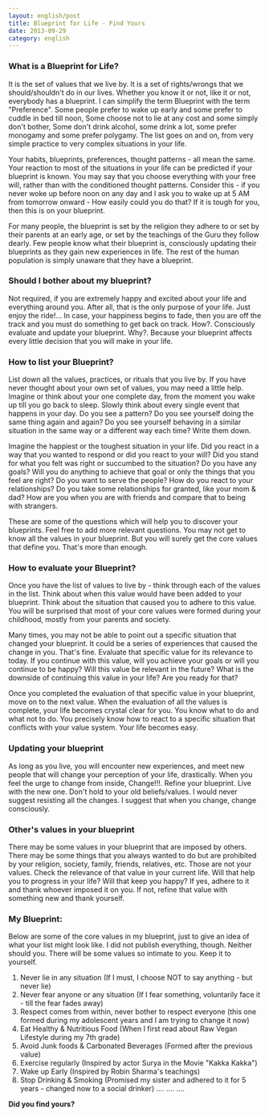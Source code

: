 ```yaml
---
layout: english/post
title: Blueprint for Life - Find Yours
date: 2013-09-29
category: english
---
```


### What is a Blueprint for Life?

It is the set of values that we live by. It is a set of rights/wrongs that we should/shouldn't do in our lives. Whether you know it or not, like it or not, everybody has a blueprint. I can simplify the term Blueprint with the term "Preference". Some people prefer to wake up early and some prefer to cuddle in bed till noon, Some choose not to lie at any cost and some simply don't bother, Some don't drink alcohol, some drink a lot, some prefer monogamy and some prefer polygamy. The list goes on and on, from very simple practice to very complex situations in your life.

Your habits, blueprints, preferences, thought patterns - all mean the same. Your reaction to most of the situations in your life can be predicted if your blueprint is known. You may say that you choose everything with your free will, rather than with the conditioned thought patterns. Consider this - if you never woke up before noon on any day and I ask you to wake up at 5 AM from tomorrow onward - How easily could you do that? If it is tough for you, then this is on your blueprint.

For many people, the blueprint is set by the religion they adhere to or set by their parents at an early age, or set by the teachings of the Guru they follow dearly. Few people know what their blueprint is, consciously updating their blueprints as they gain new experiences in life. The rest of the human population is simply unaware that they have a blueprint.

### Should I bother about my blueprint?

Not required, if you are extremely happy and excited about your life and everything around you. After all, that is the only purpose of your life. Just enjoy the ride!... In case, your happiness begins to fade, then you are off the track and you must do something to get back on track. How?. Consciously evaluate and update your blueprint. Why?. Because your blueprint affects every little decision that you will make in your life.

### How to list your Blueprint?

List down all the values, practices, or rituals that you live by. If you have never thought about your own set of values, you may need a little help. Imagine or think about your one complete day, from the moment you wake up till you go back to sleep. Slowly think about every single event that happens in your day. Do you see a pattern? Do you see yourself doing the same thing again and again? Do you see yourself behaving in a similar situation in the same way or a different way each time? Write them down.

Imagine the happiest or the toughest situation in your life. Did you react in a way that you wanted to respond or did you react to your will? Did you stand for what you felt was right or succumbed to the situation? Do you have any goals? Will you do anything to achieve that goal or only the things that you feel are right? Do you want to serve the people? How do you react to your relationships? Do you take some relationships for granted, like your mom & dad? How are you when you are with friends and compare that to being with strangers.

These are some of the questions which will help you to discover your blueprints. Feel free to add more relevant questions. You may not get to know all the values in your blueprint. But you will surely get the core values that define you. That's more than enough.

### How to evaluate your Blueprint?

Once you have the list of values to live by - think through each of the values in the list. Think about when this value would have been added to your blueprint. Think about the situation that caused you to adhere to this value. You will be surprised that most of your core values were formed during your childhood, mostly from your parents and society.

Many times, you may not be able to point out a specific situation that changed your blueprint. It could be a series of experiences that caused the change in you. That's fine. Evaluate that specific value for its relevance to today. If you continue with this value, will you achieve your goals or will you continue to be happy? Will this value be relevant in the future? What is the downside of continuing this value in your life? Are you ready for that?

Once you completed the evaluation of that specific value in your blueprint, move on to the next value. When the evaluation of all the values is complete, your life becomes crystal clear for you. You know what to do and what not to do. You precisely know how to react to a specific situation that conflicts with your value system. Your life becomes easy.

### Updating your blueprint

As long as you live, you will encounter new experiences, and meet new people that will change your perception of your life, drastically. When you feel the urge to change from inside, Change!!!. Refine your blueprint. Live with the new one. Don't hold to your old beliefs/values. I would never suggest resisting all the changes. I suggest that when you change, change consciously.

### Other's values in your blueprint

There may be some values in your blueprint that are imposed by others. There may be some things that you always wanted to do but are prohibited by your religion, society, family, friends, relatives, etc. Those are not your values. Check the relevance of that value in your current life. Will that help you to progress in your life? Will that keep you happy? If yes, adhere to it and thank whoever imposed it on you. If not, refine that value with something new and thank yourself.

### My Blueprint:

Below are some of the core values in my blueprint, just to give an idea of what your list might look like. I did not publish everything, though. Neither should you. There will be some values so intimate to you. Keep it to yourself.

1. Never lie in any situation (If I must, I choose NOT to say anything - but never lie)
2. Never fear anyone or any situation (If I fear something, voluntarily face it - till the fear fades away)
3. Respect comes from within, never bother to respect everyone (this one formed during my adolescent years and I am trying to change it now)
4. Eat Healthy & Nutritious Food (When I first read about Raw Vegan Lifestyle during my 7th grade)
5. Avoid Junk foods & Carbonated Beverages (Formed after the previous value)
6. Exercise regularly (Inspired by actor Surya in the Movie "Kakka Kakka")
7. Wake up Early (Inspired by Robin Sharma's teachings)
8. Stop Drinking & Smoking (Promised my sister and adhered to it for 5 years - changed now to a social drinker)
....
....
....

**Did you find yours?**

